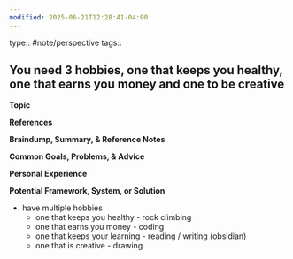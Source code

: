 ```yaml
---
modified: 2025-06-21T12:28:41-04:00
---
```

type:: #note/perspective
tags::
## You need 3 hobbies, one that keeps you healthy, one that earns you money and one to be creative 

**Topic**
<!-- What are you writing about from The Queue? This can be a quote, tweet, idea, thought, interest, or even a broad topic. -->

**References**
<!-- What quotes, books, or external content are relevant to this topic? Where did you find this information? -->

**Braindump, Summary, & Reference Notes**
<!-- What thoughts, summaries, and existing notes come to mind regarding this topic? -->

**Common Goals, Problems, & Advice**
<!-- What are the common goals related to this topic? What problems arise, and what typical advice is offered to solve them? -->

**Personal Experience**
<!-- What personal experiences, stories, or problems have you faced that relate to this topic? -->

**Potential Framework, System, or Solution**
<!-- What memorable, step-by-step solution, framework, or system can be created to address this topic? -->
- have multiple hobbies
	- one that keeps you healthy - rock climbing
	- one that earns you money - coding
	- one that keeps your learning - reading / writing (obsidian)
	- one that is creative  - drawing